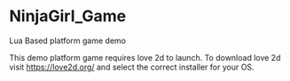# NinjaGirl_Game
Lua Based platform game demo

This demo platform game requires love 2d to launch.
To download love 2d visit https://love2d.org/ and select the correct installer for your OS.
